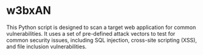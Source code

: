 # w3bxAN
This Python script is designed to scan a target web application for common vulnerabilities. It uses a set of pre-defined attack vectors to test for common security issues, including SQL injection, cross-site scripting (XSS), and file inclusion vulnerabilities.

